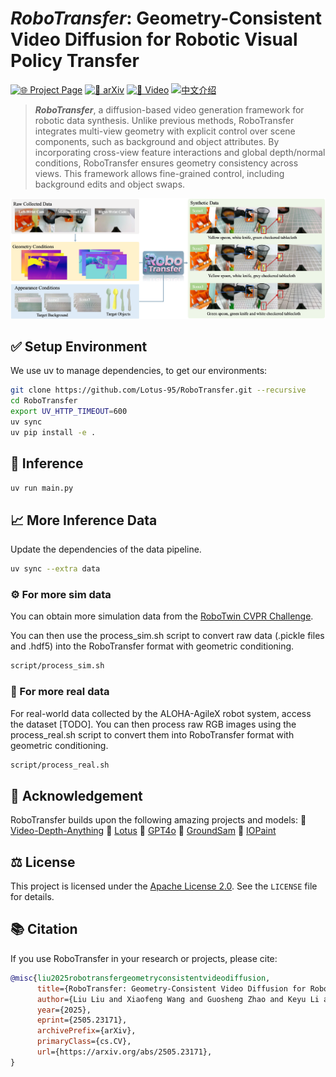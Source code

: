 # *RoboTransfer*: Geometry-Consistent Video Diffusion for Robotic Visual Policy Transfer
[![🌐 Project Page](https://img.shields.io/badge/🌐-Project_Page-blue)](https://horizonrobotics.github.io/robot_lab/robotransfer)
[![📄 arXiv](https://img.shields.io/badge/📄-arXiv-b31b1b)](https://arxiv.org/abs/2505.23171)
[![🎥 Video](https://img.shields.io/badge/🎥-Video-red)](https://youtu.be/dGXKtqDnm5Q)
[![中文介绍](https://img.shields.io/badge/中文介绍-07C160?logo=wechat&logoColor=white)](https://mp.weixin.qq.com/s/c9-1HPBMHIy4oEwyKnsT7Q)

> ***RoboTransfer***, a diffusion-based video generation framework for robotic data synthesis. Unlike previous methods, RoboTransfer integrates multi-view geometry with explicit control over scene components, such as background and object attributes. By incorporating cross-view feature interactions and global depth/normal conditions, RoboTransfer ensures geometry consistency across views. This framework allows fine-grained control, including background edits and object swaps.
<img src="/assets/pin/robotransfer.png" alt="Overall Framework" width="700"/>

## ✅ Setup Environment

We use uv to manage dependencies, to get our environments:
```bash
git clone https://github.com/Lotus-95/RoboTransfer.git --recursive
cd RoboTransfer
export UV_HTTP_TIMEOUT=600
uv sync
uv pip install -e .
```

## 🚀 Inference

```bash
uv run main.py
```


## 📈 More Inference Data

Update the dependencies of the data pipeline.
```bash
uv sync --extra data
```

### ⚙️ For more sim data

You can obtain more simulation data from the [RoboTwin CVPR Challenge](https://github.com/RoboTwin-Platform/RoboTwin/tree/CVPR-Challenge-2025-Round1).
 <!-- Alternatively, you can use the collected data in [RoboTwin2.0-aloha-agilex](https://huggingface.co/datasets/TianxingChen/RoboTwin2.0/tree/main/dataset/aloha-agilex). -->
You can then use the process_sim.sh script to convert raw data (.pickle files and .hdf5) into the RoboTransfer format with geometric conditioning.

```bash
script/process_sim.sh
```

### 🤖 For more real data
For real-world data collected by the ALOHA-AgileX robot system, access the dataset [TODO]. You can then process raw RGB images using the process_real.sh script to convert them into RoboTransfer format with geometric conditioning.

```bash
script/process_real.sh
```


## 🙌 Acknowledgement

RoboTransfer builds upon the following amazing projects and models:
🌟 [Video-Depth-Anything](https://github.com/DepthAnything/Video-Depth-Anything)
🌟 [Lotus](https://github.com/EnVision-Research/Lotus)
🌟 [GPT4o](https://platform.openai.com/docs/models/gpt-4o)
🌟 [GroundSam](https://github.com/IDEA-Research/Grounded-Segment-Anything)
🌟 [IOPaint](https://github.com/Sanster/IOPaint)

##  ⚖️ License
This project is licensed under the [Apache License 2.0](LICENSE). See the `LICENSE` file for details.

## 📚 Citation
If you use RoboTransfer in your research or projects, please cite:

```bibtex
@misc{liu2025robotransfergeometryconsistentvideodiffusion,
      title={RoboTransfer: Geometry-Consistent Video Diffusion for Robotic Visual Policy Transfer},
      author={Liu Liu and Xiaofeng Wang and Guosheng Zhao and Keyu Li and Wenkang Qin and Jiaxiong Qiu and Zheng Zhu and Guan Huang and Zhizhong Su},
      year={2025},
      eprint={2505.23171},
      archivePrefix={arXiv},
      primaryClass={cs.CV},
      url={https://arxiv.org/abs/2505.23171},
}
```
